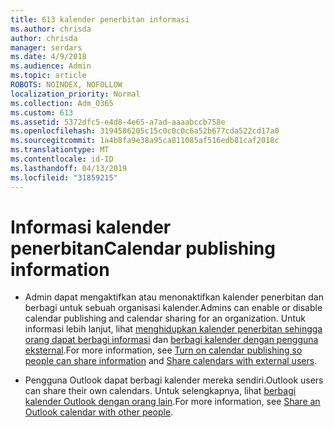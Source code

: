 ```yaml
---
title: 613 kalender penerbitan informasi
ms.author: chrisda
author: chrisda
manager: serdars
ms.date: 4/9/2018
ms.audience: Admin
ms.topic: article
ROBOTS: NOINDEX, NOFOLLOW
localization_priority: Normal
ms.collection: Adm_O365
ms.custom: 613
ms.assetid: 5372dfc5-e4d8-4e65-a7ad-aaaabccb758e
ms.openlocfilehash: 3194586205c15c0c0c0c6a52b677cda522cd17a0
ms.sourcegitcommit: 1a4b8fa9e38a95ca811085af516edb81caf2018c
ms.translationtype: MT
ms.contentlocale: id-ID
ms.lasthandoff: 04/13/2019
ms.locfileid: "31859215"
---
```

# <a name="calendar-publishing-information"></a><span data-ttu-id="79c2d-102">Informasi kalender penerbitan</span><span class="sxs-lookup"><span data-stu-id="79c2d-102">Calendar publishing information</span></span>

- <span data-ttu-id="79c2d-103">Admin dapat mengaktifkan atau menonaktifkan kalender penerbitan dan berbagi untuk sebuah organisasi kalender.</span><span class="sxs-lookup"><span data-stu-id="79c2d-103">Admins can enable or disable calendar publishing and calendar sharing for an organization.</span></span> <span data-ttu-id="79c2d-104">Untuk informasi lebih lanjut, lihat [menghidupkan kalender penerbitan sehingga orang dapat berbagi informasi](https://support.office.com/article/EB432E21-AAF0-466B-BF85-CEFEC0C7C4FC) dan [berbagi kalender dengan pengguna eksternal](https://support.office.com/article/FB00DD4E-2D5F-4E8D-8FF4-94B2CF002BDD).</span><span class="sxs-lookup"><span data-stu-id="79c2d-104">For more information, see [Turn on calendar publishing so people can share information](https://support.office.com/article/EB432E21-AAF0-466B-BF85-CEFEC0C7C4FC) and [Share calendars with external users](https://support.office.com/article/FB00DD4E-2D5F-4E8D-8FF4-94B2CF002BDD).</span></span>

- <span data-ttu-id="79c2d-105">Pengguna Outlook dapat berbagi kalender mereka sendiri.</span><span class="sxs-lookup"><span data-stu-id="79c2d-105">Outlook users can share their own calendars.</span></span> <span data-ttu-id="79c2d-106">Untuk selengkapnya, lihat [berbagi kalender Outlook dengan orang lain](https://support.office.com/article/353ed2c1-3ec5-449d-8c73-6931a0adab88).</span><span class="sxs-lookup"><span data-stu-id="79c2d-106">For more information, see [Share an Outlook calendar with other people](https://support.office.com/article/353ed2c1-3ec5-449d-8c73-6931a0adab88).</span></span>
